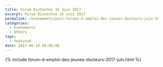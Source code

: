 ```yaml
---
title: Forum Biotechno 16 Juin 2017 
excerpt: Forum Biotechno 16 Juin 2017 
permalink: /evenements/post-forums-d-emploi-des-jeunes-docteurs-juin-2017/
categories:
  - evenements
  - Others
tags:
  - featured
date: 2017-06-16 00:00:00
---
```


{% include forum-d-emploi-des-jeunes-docteurs-2017-juin.html %}